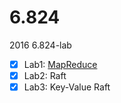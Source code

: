 # 6.824  

2016 6.824-lab

- [x] Lab1: [MapReduce](http://wangchaomin.cn/2016/12/04/MapReduce/)
- [x] Lab2: Raft
- [x] Lab3: Key-Value Raft